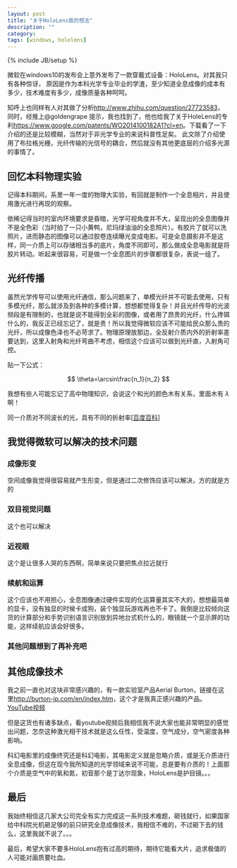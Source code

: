 ```yaml
---
layout: post
title: "关于HoloLens我的想法"
description: ""
category: 
tags: [windows, hololens]
---
```

{% include JB/setup %}

微软在windows10的发布会上意外发布了一款穿戴式设备：HoloLens。对其我只有各种惊讶，
原因是作为本科光学专业毕业的学渣，至少知道全息成像的成本有多少，技术难度有多少，成像质量各种呵呵。

知呼上也同样有人对其做了分析<http://www.zhihu.com/question/27723583>，同时，经推上@goldengrape 提示，我也找到了，他也给我了关于HoleLens的专利<https://www.google.com/patents/WO2014100182A1?cl=en>。下载看了一下介绍的还是比较模糊，当然对于非光学专业的来说科普性足矣。
此文除了介绍使用了布拉格光栅，光纤传输的光信号的耦合，然后就没有其他更底层的介绍多光源的事情了。

## 回忆本科物理实验
记得本科期间，系里一年一度的物理大实验，有回就是制作一个全息相片，并且使用激光进行再现的观察。

依稀记得当时的室内环境要求是昏暗，光学可视角度并不大，呈现出的全息图像并不是全色彩（当时拍了一只小黄鸭，尼玛绿油油的全息照片）。有胶片了就可以洗照片，进而静态的图像可以通过胶卷连续曝光变成电影。可是全息摄影并不是这样，同一介质上可以存储相当多的底片，角度不同即可，那么做成全息电影就是将胶片转动。听起来很容易，可是做一个全息图片的步骤都很复杂，表说一组了。

## 光纤传播
虽然光学传导可以使用光纤通信，那么问题来了，单模光纤并不可能去使用，只有多模光纤，那么就涉及到各种的多模计算，想想都觉得复杂！并且光纤传导的光波频段是有限制的，也就是说不能得到全彩的图像，或者用了昂贵的光纤，什么搀铒什么的，我反正已经忘记了，就是贵！所以我觉得微软应该不可能给民众那么贵的光纤，所以成像色泽也不必苛求了。物理原理放那边，全反射介质内外的折射率差要达到，这里入射角和光纤弯曲不考虑，相信这个应该可以做到光纤直，入射角可控。

贴一下公式：

$$ \theta=\arcsin\frac{n_1}{n_2} $$

我想有些人可能忘记了高中物理知识，会说这个和光的颜色木有关系，里面木有 $\lambda$ 啊！

同一介质对不同波长的光，具有不同的折射率[[百度百科](http://baike.baidu.com/view/462574.htm#3)]

## 我觉得微软可以解决的技术问题
### 成像形变
空间成像我觉得很容易就产生形变，但是通过二次修饰应该可以解决，方的就是方的

### 双目视觉问题
这个也可以解决

### 近视眼
这个是让很多人哭的东西啊，简单来说只要把焦点拉近就行

### 续航和运算
这个应该也不用担心，全息图像通过硬件实现的化运算量其实不大的，想想最简单的显卡，没有独显的时候卡成狗，装个独显玩游戏再也不卡了。我倒是比较倾向这货的计算部分和手势识别语言识别放到异地台式机什么的，眼镜就一个显示屏的功能，这样续航应该会好很多。

### 其他问题想到了再补充吧


## 其他成像技术
我之前一直也对这块非常感兴趣的，有一款实验室产品Aerial Burton，链接在这里<http://burton-jp.com/en/index.htm>，这个才是我真正感兴趣的产品。[YouTube视频](www.youtube.com/watch?v=GNoOiXkXmYQ)

但是这货也有诸多缺点，看youtube视频后我相信我不说大家也能非常明显的感觉出问题，怎奈这种激光相干技术就是这么任性，受温度，空气成分，空气密度各种影响。

科幻电影里的成像终究还是科幻电影，其电影定义就是忽略介质，或是无介质进行全息成像，但这在现今我所知道的光学领域来说不可能，总是要有介质的！上面那个介质是空气中的氧和氮，初音那个是丁达尔现象，HoloLens是护目镜。。。

## 最后
我始终相信这几家大公司完全有实力完成这一系列技术难题，砸钱就行，如果国家给中科院光机砸足够的前只研究全息成像技术，我相信不难的，不过砸下去的钱么，这里我就不说了。。。

最后，希望大家不要多HoloLens抱有过高的期待，期待它能看大片，追求极值的人可能对画质要吐血。

